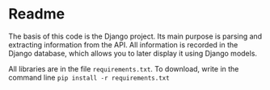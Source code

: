 # Readme

The basis of this code is the Django project. Its main purpose is parsing and extracting information from the API. All information is recorded in the Django database, which allows you to later display it using Django models.

All libraries are in the file `requirements.txt`. 
To download, write in the command line `pip install -r requirements.txt`